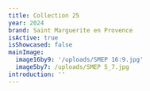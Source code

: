 ```yaml
---
title: Collection 25
year: 2024
brand: Saint Marguerite en Provence
isActive: true
isShowcased: false
mainImage:
  image16by9: '/uploads/SMEP 16:9.jpg'
  image5by7: /uploads/SMEP 5_7.jpg
introduction: ''
---
```



